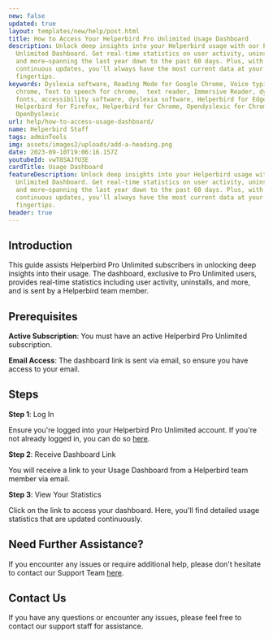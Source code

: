 ```yaml
---
new: false
updated: true
layout: templates/new/help/post.html
title: How to Access Your Helperbird Pro Unlimited Usage Dashboard
description: Unlock deep insights into your Helperbird usage with our Pro
  Unlimited Dashboard. Get real-time statistics on user activity, uninstalls,
  and more—spanning the last year down to the past 60 days. Plus, with
  continuous updates, you'll always have the most current data at your
  fingertips.
keywords: Dyslexia software, Reading Mode for Google Chrome, Voice typing for
  chrome, Text to speech for chrome,  text reader, Immersive Reader, dyslexia
  fonts, accessibility software, dyslexia software, Helperbird for Edge,
  Helperbird for Firefox, Helperbird for Chrome, Opendyslexic for Chrome,
  OpenDyslexic
url: help/how-to-access-usage-dashboard/
name: Helperbird Staff
tags: adminTools
img: assets/images2/uploads/add-a-heading.png
date: 2023-09-10T19:06:16.157Z
youtubeId: vwT8SAJfU3E
cardTitle: Usage Dashboard
featureDescription: Unlock deep insights into your Helperbird usage with our Pro
  Unlimited Dashboard. Get real-time statistics on user activity, uninstalls,
  and more—spanning the last year down to the past 60 days. Plus, with
  continuous updates, you'll always have the most current data at your
  fingertips.
header: true
---
```



## Introduction
This guide assists Helperbird Pro Unlimited subscribers in unlocking deep insights into their usage. The dashboard, exclusive to Pro Unlimited users, provides real-time statistics including user activity, uninstalls, and more, and is sent by a Helperbird team member.

## Prerequisites

**Active Subscription**: You must have an active Helperbird Pro Unlimited subscription.

**Email Access**: The dashboard link is sent via email, so ensure you have access to your email.

## Steps

**Step 1**: Log In

Ensure you're logged into your Helperbird Pro Unlimited account. If you're not already logged in, you can do so [here](https://www.helperbird.com/login).

**Step 2**: Receive Dashboard Link

You will receive a link to your Usage Dashboard from a Helperbird team member via email.

**Step 3**: View Your Statistics

Click on the link to access your dashboard. Here, you'll find detailed usage statistics that are updated continuously.

## Need Further Assistance?

If you encounter any issues or require additional help, please don't hesitate to contact our Support Team [here](https://www.helperbird.com/support).

## Contact Us

If you have any questions or encounter any issues, please feel free to contact our support staff for assistance.

